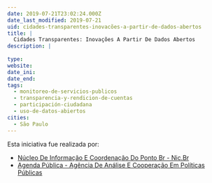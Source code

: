 ```yaml
---
date: 2019-07-21T23:02:24.000Z
date_last_modified: 2019-07-21
uid: cidades-transparentes-inovacões-a-partir-de-dados-abertos
title: |
  Cidades Transparentes: Inovações A Partir De Dados Abertos
description: |
  
type: 
website: 
date_ini: 
date_end: 
tags:
  - monitoreo-de-servicios-publicos
  - transparencia-y-rendicion-de-cuentas
  - participación-ciudadana
  - uso-de-datos-abiertos
cities: 
  - São Paulo
---
```


Esta iniciativa fue realizada por:

- [Núcleo De Informação E Coordenação Do Ponto Br - Nic.Br](/organizaciones/nucleo-de-informacão-e-coordenacão-do-ponto-br-nic-br)
- [Agenda Pública - Agência De Análise E Cooperação Em Políticas Públicas](/organizaciones/agenda-publica-agencia-de-analise-e-cooperacão-em-politicas-publicas)
